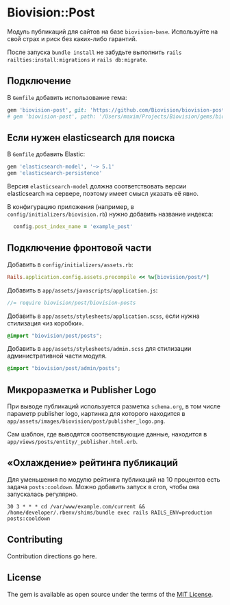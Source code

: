 Biovision::Post
===============

Модуль публикаций для сайтов на базе `biovision-base`. Используйте на свой
страх и риск без каких-либо гарантий.

После запуска `bundle install` не забудьте выполнить 
`rails railties:install:migrations` и `rails db:migrate`.

Подключение
-----------

В `Gemfile` добавить использование гема:

```ruby
gem 'biovision-post', git: 'https://github.com/Biovision/biovision-post.git'
# gem 'biovision-post', path: '/Users/maxim/Projects/Biovision/gems/biovision-post'
```

Если нужен elasticsearch для поиска
-----------------------------------

В `Gemfile` добавить Elastic:

```ruby
gem 'elasticsearch-model', '~> 5.1'
gem 'elasticsearch-persistence'
```

Версия `elasticsearch-model` должна соответствовать версии elasticsearch
на сервере, поэтому имеет смысл указать её явно.

В конфигурацию приложения (например, в `config/initializers/biovision.rb`) нужно 
добавить название индекса:

```ruby
  config.post_index_name = 'example_post'
```

Подключение фронтовой части
---------------------------

Добавить в `config/initializers/assets.rb`:

```ruby
Rails.application.config.assets.precompile << %w[biovision/post/*]
```

Добавить в `app/assets/javascripts/application.js`:

```js
//= require biovision/post/biovision-posts
```

Добавить в `app/assets/stylesheets/application.scss`, если нужна стилизация
«из коробки».

```scss
@import "biovision/post/posts";
```

Добавить в `app/assets/stylesheets/admin.scss` для стилизации административной
части модуля.

```scss
@import "biovision/post/admin/posts";
```

Микроразметка и Publisher Logo
------------------------------

При выводе публикаций используется разметка `schema.org`, в том числе параметр
publisher logo, картинка для которого находится в
`app/assets/images/biovision/post/publisher_logo.png`.

Сам шаблон, где выводятся соответствующие данные, находится в 
`app/views/posts/entity/_publisher.html.erb`.

«Охлаждение» рейтинга публикаций
--------------------------------

Для уменьшения по модулю рейтинга публикаций на 10 процентов есть задача
`posts:cooldown`. Можно добавить запуск в cron, чтобы она запускалась
регулярно.

```cron
30 3 * * * cd /var/www/example.com/current && /home/developer/.rbenv/shims/bundle exec rails RAILS_ENV=production posts:cooldown
```

## Contributing
Contribution directions go here.

## License
The gem is available as open source under the terms of the [MIT License](http://opensource.org/licenses/MIT).
